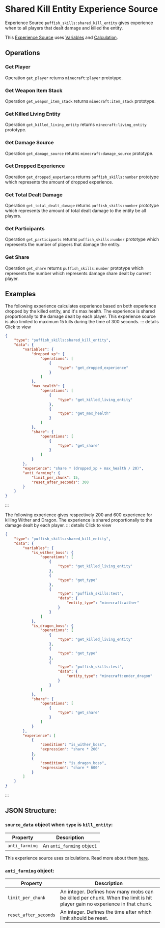 # Shared Kill Entity Experience Source

Experience Source `puffish_skills:shared_kill_entity` gives experience when to all players that dealt damage and killed the entity.

This [Experience Source](/creators/configuration/experience-sources/experience-source) uses [Variables](/creators/configuration/calculations/variables) and [Calculation](/creators/configuration/calculations/calculation).


## Operations

### Get Player

Operation `get_player` returns `minecraft:player` prototype.

### Get Weapon Item Stack

Operation `get_weapon_item_stack` returns `minecraft:item_stack` prototype.

### Get Killed Living Entity

Operation `get_killed_living_entity` returns `minecraft:living_entity` prototype.

### Get Damage Source

Operation `get_damage_source` returns `minecraft:damage_source` prototype.

### Get Dropped Experience

Operation `get_dropped_experience` returns `puffish_skills:number` prototype which represents the amount of dropped experience.

### Get Total Dealt Damage

Operation `get_total_dealt_damage` returns `puffish_skills:number` prototype which represents the amount of total dealt damage to the entity be all players.

### Get Participants

Operation `get_participants` returns `puffish_skills:number` prototype which represents the number of players that damage the entity.

### Get Share

Operation `get_share` returns `puffish_skills:number` prototype which represents the number which represents damage share dealt by current player.


## Examples

The following experience calculates experience based on both experience dropped by the killed entity, and it's max health. The experience is shared proportionally to the damage dealt by each player. This experience source is also limited to maximum 15 kills during the time of 300 seconds.
::: details Click to view
```json
{
	"type": "puffish_skills:shared_kill_entity",
	"data": {
		"variables": {
			"dropped_xp": {
				"operations": [
					{
						"type": "get_dropped_experience"
					}
				]
			},
			"max_health": {
				"operations": [
					{
						"type": "get_killed_living_entity"
					},
					{
						"type": "get_max_health"
					}
				]
			},
			"share": {
				"operations": [
					{
						"type": "get_share"
					}
				]
			}
		},
		"experience": "share * (dropped_xp + max_health / 20)",
		"anti_farming": {
			"limit_per_chunk": 15,
			"reset_after_seconds": 300
		}
	}
}
```
:::

The following experience gives respectively 200 and 600 experience for killing Wither and Dragon. The experience is shared proportionally to the damage dealt by each player.
::: details Click to view
```json
{
	"type": "puffish_skills:shared_kill_entity",
	"data": {
		"variables": {
			"is_wither_boss": {
				"operations": [
					{
						"type": "get_killed_living_entity"
					},
					{
						"type": "get_type"
					},
					{
						"type": "puffish_skills:test",
						"data": {
							"entity_type": "minecraft:wither"
						}
					}
				]
			},
			"is_dragon_boss": {
				"operations": [
					{
						"type": "get_killed_living_entity"
					},
					{
						"type": "get_type"
					},
					{
						"type": "puffish_skills:test",
						"data": {
							"entity_type": "minecraft:ender_dragon"
						}
					}
				]
			},
			"share": {
				"operations": [
					{
						"type": "get_share"
					}
				]
			}
		},
		"experience": [
			{
				"condition": "is_wither_boss",
				"expression": "share * 200"
			},
			{
				"condition": "is_dragon_boss",
				"expression": "share * 600"
			}
		]
	}
}
```
:::

## JSON Structure:

### `source_data` object when `type` is `kill_entity`:

|Property|Description|
|-|-|
|`anti_farming`|An `anti_farming` object.|

This experience source uses calculations. Read more about them [here](/creators/configuration/calculations/calculation).

### `anti_farming` object:

|Property|Description|
|-|-|
|`limit_per_chunk`|An integer. Defines how many mobs can be killed per chunk. When the limit is hit player gain no experience in that chunk.|
|`reset_after_seconds`|An integer. Defines the time after which limit should be reset.|